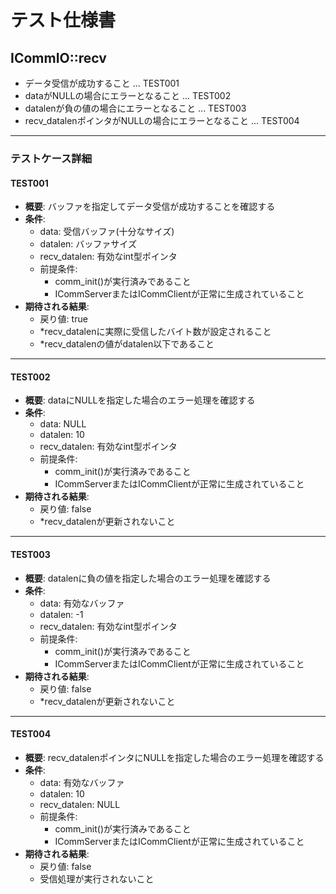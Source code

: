 # テスト仕様書

## ICommIO::recv
- データ受信が成功すること ... TEST001
- dataがNULLの場合にエラーとなること ... TEST002
- datalenが負の値の場合にエラーとなること ... TEST003
- recv_datalenポインタがNULLの場合にエラーとなること ... TEST004

---

### テストケース詳細

#### TEST001
- **概要**: バッファを指定してデータ受信が成功することを確認する
- **条件**:
  - data: 受信バッファ(十分なサイズ)
  - datalen: バッファサイズ
  - recv_datalen: 有効なint型ポインタ
  - 前提条件:
    - comm_init()が実行済みであること
    - ICommServerまたはICommClientが正常に生成されていること
- **期待される結果**:
  - 戻り値: true
  - *recv_datalenに実際に受信したバイト数が設定されること
  - *recv_datalenの値がdatalen以下であること

---

#### TEST002
- **概要**: dataにNULLを指定した場合のエラー処理を確認する
- **条件**:
  - data: NULL
  - datalen: 10
  - recv_datalen: 有効なint型ポインタ
  - 前提条件:
    - comm_init()が実行済みであること
    - ICommServerまたはICommClientが正常に生成されていること
- **期待される結果**:
  - 戻り値: false
  - *recv_datalenが更新されないこと

---

#### TEST003
- **概要**: datalenに負の値を指定した場合のエラー処理を確認する
- **条件**:
  - data: 有効なバッファ
  - datalen: -1
  - recv_datalen: 有効なint型ポインタ
  - 前提条件:
    - comm_init()が実行済みであること
    - ICommServerまたはICommClientが正常に生成されていること
- **期待される結果**:
  - 戻り値: false
  - *recv_datalenが更新されないこと

---

#### TEST004
- **概要**: recv_datalenポインタにNULLを指定した場合のエラー処理を確認する
- **条件**:
  - data: 有効なバッファ
  - datalen: 10
  - recv_datalen: NULL
  - 前提条件:
    - comm_init()が実行済みであること
    - ICommServerまたはICommClientが正常に生成されていること
- **期待される結果**:
  - 戻り値: false
  - 受信処理が実行されないこと
